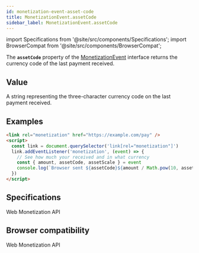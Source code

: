 ```yaml
---
id: monetization-event-asset-code
title: MonetizationEvent.assetCode
sidebar_label: MonetizationEvent.assetCode
---
```


import Specifications from '@site/src/components/Specifications';
import BrowserCompat from '@site/src/components/BrowserCompat';

The **`assetCode`** property of the [MonetizationEvent](monetization-event.md) interface returns the currency code of the last payment received.

## Value

A string representing the three-character currency code on the last payment received.

## Examples

```html
<link rel="monetization" href="https://example.com/pay" />
<script>
  const link = document.querySelector('link[rel="monetization"]')
  link.addEventListener('monetization', (event) => {
    // See how much your received and in what currency
    const { amount, assetCode, assetScale } = event
    console.log(`Browser sent ${assetCode}${amount / Math.pow(10, assetScale)}.`)
  })
</script>
```

## Specifications

<Specifications link="assetcode-attribute">Web Monetization API</Specifications>

## Browser compatibility

<BrowserCompat data="assetCode.json">Web Monetization API</BrowserCompat>
